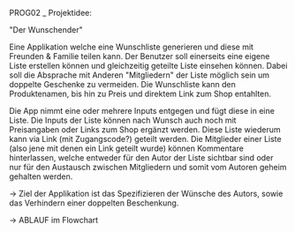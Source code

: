 PROG02 _ Projektidee:

"Der Wunschender"

Eine Applikation welche eine Wunschliste generieren und diese mit Freunden & Familie teilen kann.
Der Benutzer soll einerseits eine eigene Liste erstellen können und gleichzeitig geteilte Liste einsehen können.
Dabei soll die Absprache mit Anderen "Mitgliedern" der Liste möglich sein um doppelte Geschenke zu vermeiden. 
Die Wunschliste kann den Produktenamen, bis hin zu Preis und direktem Link zum Shop entahlten.

 Die App nimmt eine oder mehrere Inputs entgegen und fügt diese in eine Liste. 
 Die Inputs der Liste können nach Wunsch auch noch mit Preisangaben oder Links zum Shop ergänzt werden. 
 Diese Liste wiederum kann via Link (mit Zugangscode?) geteilt werden. 
 Die Mitglieder einer Liste (also jene mit denen ein Link geteilt wurde) können Kommentare hinterlassen,
 welche entweder für den Autor der Liste sichtbar sind oder nur für den Austausch
 zwischen Mitgliedern und somit vom Autoren geheim gehalten werden.

 -> Ziel der Applikation ist das Spezifizieren der Wünsche des Autors, sowie das Verhindern einer 
 doppelten Beschenkung. 
 
 -> ABLAUF im Flowchart